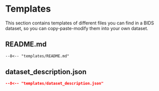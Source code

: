 # Templates

This section contains templates of different files you can find in a BIDS dataset,
so you can copy-paste-modify them into your own dataset.

## README.md

<!-- use snippet to include a file
https://facelessuser.github.io/pymdown-extensions/extensions/snippets/#snippets-notation
-->

```markdown
--8<-- "templates/README.md"
```

## dataset_description.json

<!-- use snippet to include a file
https://facelessuser.github.io/pymdown-extensions/extensions/snippets/#snippets-notation
-->

```json
--8<-- "templates/dataset_description.json"
```
